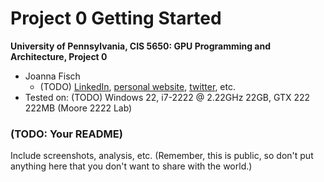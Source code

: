 Project 0 Getting Started
====================

**University of Pennsylvania, CIS 5650: GPU Programming and Architecture, Project 0**

* Joanna Fisch
  * (TODO) [LinkedIn](https://www.linkedin.com/in/joanna-fisch-bb2979186/), [personal website](), [twitter](), etc.
* Tested on: (TODO) Windows 22, i7-2222 @ 2.22GHz 22GB, GTX 222 222MB (Moore 2222 Lab)

### (TODO: Your README)

Include screenshots, analysis, etc. (Remember, this is public, so don't put
anything here that you don't want to share with the world.)
